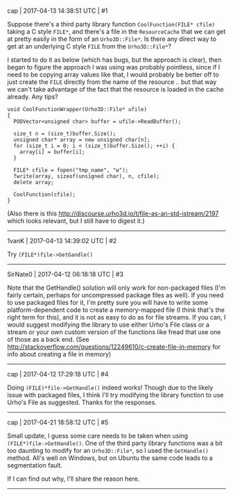 cap | 2017-04-13 14:38:51 UTC | #1

Suppose there's a third party library function `CoolFunction(FILE* cfile)` taking a C style `FILE*`, and there's a file in the `ResourceCache` that we can get at pretty easily in the form of an `Urho3D::File*`. Is there any direct way to get at an underlying C style `FILE` from the `Urho3D::File*`?

I started to do it as below (which has bugs, but the approach is clear), then began to figure the approach I was using was probably pointless, since if I need to be copying array values like that, I would probably be better off to just create the `FILE` directly from the name of the resource .. but that way we can't take advantage of the fact that the resource is loaded in the cache already. Any tips?
```
void CoolFunctionWrapper(Urho3D::File* ufile)
{
  PODVector<unsigned char> buffer = ufile->ReadBuffer();

  size_t n = (size_t)buffer.Size();
  unsigned char* array = new unsigned char[n];
  for (size_t i = 0; i < (size_t)buffer.Size(); ++i) {
    array[i] = buffer[i];
  }

  FILE* cfile = fopen("tmp_name", "w");
  fwrite(array, sizeof(unsigned char), n, cfile);
  delete array;

  CoolFunction(cfile);
}
```
(Also there is this http://discourse.urho3d.io/t/file-as-an-std-istream/2197 which looks relevant, but I still have to digest it.)

-------------------------

1vanK | 2017-04-13 14:39:02 UTC | #2

Try ```(FILE*)file->GetGandle()```

-------------------------

SirNate0 | 2017-04-12 06:18:18 UTC | #3

Note that the GetHandle() solution will only work for non-packaged files (I'm fairly certain, perhaps for uncompressed package files as well). If you need to use packaged files for it, I'm pretty sure you will have to write some platform-dependent code to create a memory-mapped file (I think that's the right term for this), and it is not as easy to do as for file streams. If you can, I would suggest modifying the library to use either Urho's File class or a stream or your own custom version of the functions like fread that use one of those as a back end. (See http://stackoverflow.com/questions/12249610/c-create-file-in-memory for info about creating a file in memory)

-------------------------

cap | 2017-04-12 17:29:18 UTC | #4

Doing `(FILE)*file->GetHandle()` indeed works! Though due to the likely issue with packaged files, I think I'll try modifying the library function to use Urho's File as suggested. Thanks for the responses.

-------------------------

cap | 2017-04-21 18:58:12 UTC | #5

Small update, I guess some care needs to be taken when using `(FILE*)file->GetHandle()`. One of the third party library functions was a bit too daunting to modify for an `Urho3D::File*`, so I used the `GetHandle()` method. All's well on Windows, but on Ubuntu the same code leads to a segmentation fault.

If I can find out why, I'll share the reason here.

-------------------------

